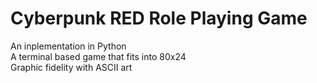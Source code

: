 # Cyberpunk RED Role Playing Game
An inplementation in Python  
A terminal based game that fits into 80x24  
Graphic fidelity with ASCII art  
